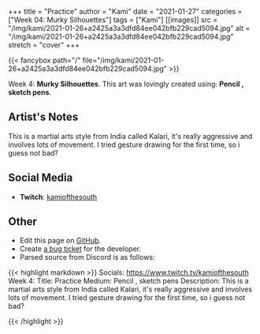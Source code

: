 +++
title =       "Practice"
author =      "Kami"
date =        "2021-01-27"
categories =  ["Week 04: Murky Silhouettes"]
tags =        ["Kami"]
[[images]]
                      src = "/img/kami/2021-01-26+a2425a3a3dfd84ee042bfb229cad5094.jpg"
                      alt = "/img/kami/2021-01-26+a2425a3a3dfd84ee042bfb229cad5094.jpg"
                      stretch = "cover"
+++


{{< fancybox path="/" file="/img/kami/2021-01-26+a2425a3a3dfd84ee042bfb229cad5094.jpg" >}}


Week 4: **Murky Silhouettes**. This art was lovingly created using: **Pencil , sketch pens**.

## Artist's Notes

This is a martial arts style from India called Kalari, it's really aggressive and involves lots of movement. I tried gesture drawing for the first time, so i guess not bad?

## Social Media

- **Twitch**: [kamiofthesouth]()


## Other

- Edit this page on [GitHub](https://github.com/teaminkling/web-refresh/edit/main/blog/content/blog/kami-week-4-8c00.md).
- Create [a bug ticket](https://github.com/teaminkling/web-refresh/issues/new?assignees=&labels=bug&template=problem-report.md&title=) for the developer.
- Parsed source from Discord is as follows:

{{< highlight markdown >}}
Socials: https://www.twitch.tv/kamiofthesouth
Week 4:
Title: Practice
Medium: Pencil , sketch pens
Description: This is a martial arts style from India called Kalari, it's really aggressive and involves lots of movement. I tried gesture drawing for the first time, so i guess not bad?

{{< /highlight >}}